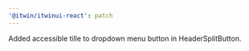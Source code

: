 ```yaml
---
'@itwin/itwinui-react': patch
---
```


Added accessible tille to dropdown menu button in HeaderSplitButton.
